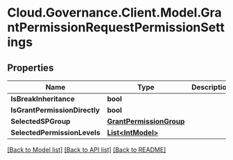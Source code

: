 # Cloud.Governance.Client.Model.GrantPermissionRequestPermissionSettings
## Properties

Name | Type | Description | Notes
------------ | ------------- | ------------- | -------------
**IsBreakInheritance** | **bool** |  | [optional] 
**IsGrantPermissionDirectly** | **bool** |  | [optional] 
**SelectedSPGroup** | [**GrantPermissionGroup**](GrantPermissionGroup.md) |  | [optional] 
**SelectedPermissionLevels** | [**List&lt;IntModel&gt;**](IntModel.md) |  | [optional] 

[[Back to Model list]](../README.md#documentation-for-models) [[Back to API list]](../README.md#documentation-for-api-endpoints) [[Back to README]](../README.md)

